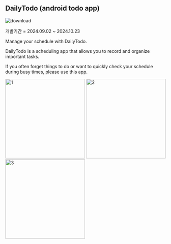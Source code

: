 DailyTodo (android todo app)
-------------

![download](https://github.com/user-attachments/assets/c6180d2d-0a47-4805-91cf-830da58ade87) 

개발기간 = 2024.09.02 ~ 2024.10.23

Manage your schedule with DailyTodo.

DailyTodo is a scheduling app that allows you to record and organize important tasks.

If you often forget things to do or want to quickly check your schedule during busy times, please use this app.

<img width="250" alt="1" src="https://github.com/user-attachments/assets/1762a6aa-3862-47df-aea6-b0ae7acebafd">
<img width="250" alt="2" src="https://github.com/user-attachments/assets/e95e6987-13d8-482e-97e2-cf9f68b9b6f4">
<img width="250" alt="3" src="https://github.com/user-attachments/assets/91289050-c0fe-436d-832d-ce81602ab717">
